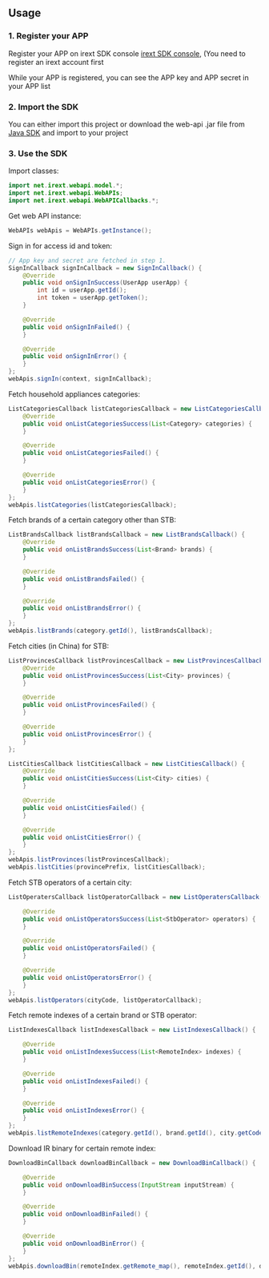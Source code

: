 ## Usage

### 1. Register your APP
Register your APP on irext SDK console [irext SDK console](http://irext.net), (You need to register an irext account first

While your APP is registered, you can see the APP key and APP secret in your APP list

### 2. Import the SDK
You can either import this project or download the web-api .jar file from [Java SDK](http://irext-lib-releaese.oss-cn-hangzhou.aliyuncs.com/decode/0.1.2/web-api-java-0.1.2.jar) and import to your project

### 3. Use the SDK

Import classes:
```java
import net.irext.webapi.model.*;    
import net.irext.webapi.WebAPIs;
import net.irext.webapi.WebAPICallbacks.*;
```
Get web API instance:
```java
WebAPIs webApis = WebAPIs.getInstance();
```
Sign in for access id and token:
```java
// App key and secret are fetched in step 1.
SignInCallback signInCallback = new SignInCallback() {
    @Override
    public void onSignInSuccess(UserApp userApp) {
        int id = userApp.getId();
        int token = userApp.getToken();
    }

    @Override
    public void onSignInFailed() {
    }

    @Override
    public void onSignInError() {
    }
};
webApis.signIn(context, signInCallback);
```
Fetch household appliances categories:
```java
ListCategoriesCallback listCategoriesCallback = new ListCategoriesCallback() {
    @Override
    public void onListCategoriesSuccess(List<Category> categories) {
    }

    @Override
    public void onListCategoriesFailed() {
    }

    @Override
    public void onListCategoriesError() {
    }
};
webApis.listCategories(listCategoriesCallback);
```
Fetch brands of a certain category other than STB:
```java
ListBrandsCallback listBrandsCallback = new ListBrandsCallback() {
    @Override
    public void onListBrandsSuccess(List<Brand> brands) {
    }

    @Override
    public void onListBrandsFailed() {
    }

    @Override
    public void onListBrandsError() {
    }
};
webApis.listBrands(category.getId(), listBrandsCallback);
```
Fetch cities (in China) for STB:
```java
ListProvincesCallback listProvincesCallback = new ListProvincesCallback() {
    @Override
    public void onListProvincesSuccess(List<City> provinces) {
    }

    @Override
    public void onListProvincesFailed() {
    }

    @Override
    public void onListProvincesError() {
    }
};

ListCitiesCallback listCitiesCallback = new ListCitiesCallback() {
    @Override
    public void onListCitiesSuccess(List<City> cities) {
    }

    @Override
    public void onListCitiesFailed() {
    }

    @Override
    public void onListCitiesError() {
    }
};
webApis.listProvinces(listProvincesCallback);
webApis.listCities(provincePrefix, listCitiesCallback);
```
Fetch STB operators of a certain city:
```java
ListOperatersCallback listOperatorCallback = new ListOperatersCallback() {

    @Override
    public void onListOperatorsSuccess(List<StbOperator> operators) {
    }

    @Override
    public void onListOperatorsFailed() {
    }

    @Override
    public void onListOperatorsError() {
    }
};
webApis.listOperators(cityCode, listOperatorCallback);
```
Fetch remote indexes of a certain brand or STB operator:
```java
ListIndexesCallback listIndexesCallback = new ListIndexesCallback() {

    @Override
    public void onListIndexesSuccess(List<RemoteIndex> indexes) {
    }

    @Override
    public void onListIndexesFailed() {
    }

    @Override
    public void onListIndexesError() {
    }
};
webApis.listRemoteIndexes(category.getId(), brand.getId(), city.getCode(), operator.getOperator_id(), listIndexesCallback);
```
Download IR binary for certain remote index:
```java
DownloadBinCallback downloadBinCallback = new DownloadBinCallback() {

    @Override
    public void onDownloadBinSuccess(InputStream inputStream) {
    }

    @Override
    public void onDownloadBinFailed() {
    }

    @Override
    public void onDownloadBinError() {
    }
};
webApis.downloadBin(remoteIndex.getRemote_map(), remoteIndex.getId(), downloadBinCallback);
```

